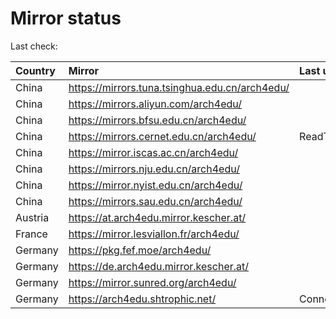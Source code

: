 <script src="./time.js"></script>
# Mirror status
Last check: <script type="text/javascript">localize(1761920759.5395525);</script>

|Country|Mirror|Last update|
|:------|:-----|:----------|
|China|https://mirrors.tuna.tsinghua.edu.cn/arch4edu/|<script type="text/javascript">localize(1761547813);</script>|
|China|https://mirrors.aliyun.com/arch4edu/|<script type="text/javascript">localize(1761547813);</script>|
|China|https://mirrors.bfsu.edu.cn/arch4edu/|<script type="text/javascript">localize(1761547813);</script>|
|China|https://mirrors.cernet.edu.cn/arch4edu/|ReadTimeout|
|China|https://mirror.iscas.ac.cn/arch4edu/|<script type="text/javascript">localize(1761547813);</script>|
|China|https://mirrors.nju.edu.cn/arch4edu/|<script type="text/javascript">localize(1761547813);</script>|
|China|https://mirror.nyist.edu.cn/arch4edu/|<script type="text/javascript">localize(1761547813);</script>|
|China|https://mirrors.sau.edu.cn/arch4edu/|<script type="text/javascript">localize(1756795646);</script>|
|Austria|https://at.arch4edu.mirror.kescher.at/|<script type="text/javascript">localize(1761547813);</script>|
|France|https://mirror.lesviallon.fr/arch4edu/|<script type="text/javascript">localize(1761547813);</script>|
|Germany|https://pkg.fef.moe/arch4edu/|<script type="text/javascript">localize(1761547813);</script>|
|Germany|https://de.arch4edu.mirror.kescher.at/|<script type="text/javascript">localize(1761547813);</script>|
|Germany|https://mirror.sunred.org/arch4edu/|<script type="text/javascript">localize(1761547813);</script>|
|Germany|https://arch4edu.shtrophic.net/|ConnectionError|

<script src="./tablefilter/tablefilter.js"></script>
<script src="./table.js"></script>